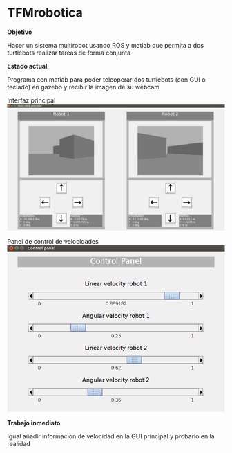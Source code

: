 # TFMrobotica

**Objetivo**

Hacer un sistema multirobot usando ROS y matlab que permita a dos turtlebots realizar tareas de forma conjunta

**Estado actual**

Programa con matlab para poder teleoperar dos turtlebots (con GUI o teclado) en gazebo y recibir la imagen de su webcam

Interfaz principal
![alt text](https://github.com/err8029/TFMrobotica/blob/master/GUI.png)

Panel de control de velocidades
![alt text](https://github.com/err8029/TFMrobotica/blob/master/GUI_control.png)

**Trabajo inmediato**

Igual añadir informacion de velocidad en la GUI principal y probarlo en la realidad
